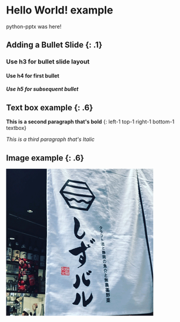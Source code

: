 Hello World! example
====================

python-pptx was here!

Adding a Bullet Slide {: .1}
------------------------------

### Use h3 for bullet slide layout
#### Use h4 for first bullet
##### Use h5 for subsequent bullet

Text box example {: .6}
-----------------------

**This is a second paragraph that's bold** {: left-1 top-1 right-1 bottom-1 textbox}

_This is a third paragraph that's Italic_

Image example {: .6}
--------------------

![shizubar](examples/shizubar.png)
